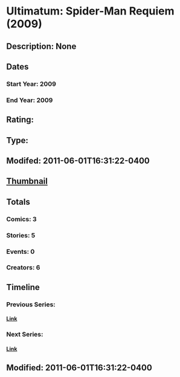 # Ultimatum: Spider-Man Requiem (2009)
## Description: None
## Dates
### Start Year: 2009
### End Year: 2009
## Rating: 
## Type: 
## Modifed: 2011-06-01T16:31:22-0400
## [Thumbnail](http://i.annihil.us/u/prod/marvel/i/mg/c/80/4bae819d4f62c.jpg)
## Totals
### Comics: 3
### Stories: 5
### Events: 0
### Creators: 6
## Timeline
### Previous Series: 
#### [Link]()
### Next Series: 
#### [Link]()
## Modified: 2011-06-01T16:31:22-0400